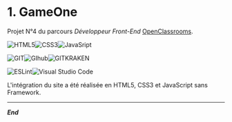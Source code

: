 # 1. GameOne

Projet N°4 du parcours _Développeur Front-End_ [OpenClassrooms](https://openclassrooms.com/fr/).

<img alt="HTML5" src="https://img.shields.io/badge/html5-%23E34F26.svg?style=for-the-badge&logo=html5&logoColor=white"><img alt="CSS3" src="https://img.shields.io/badge/css3-%231572B6.svg?style=for-the-badge&logo=css3&logoColor=white"><img alt="JavaSript" src="https://img.shields.io/badge/JavaScript-F7DF1E?style=for-the-badge&logo=javascript&logoColor=black">

<img alt="GIT" src="https://img.shields.io/badge/Git-F05032?style=for-the-badge&logo=git&logoColor=white"><img alt="GIhub" src="https://img.shields.io/badge/GitHub-100000?style=for-the-badge&logo=github&logoColor=white"><img alt="GITKRAKEN" src="https://img.shields.io/badge/GitKraken-179287?style=for-the-badge&logo=GitKraken&logoColor=white">

<img alt="ESLint" src="https://img.shields.io/badge/eslint-3A33D1?style=for-the-badge&logo=eslint&logoColor=white"><img alt="Visual Studio Code" src="https://img.shields.io/badge/Visual_Studio_Code-0078D4?style=for-the-badge&logo=visual%20studio%20code&logoColor=white">

L'intégration du site a été réalisée en HTML5, CSS3 et JavaScript sans Framework.

***

_**End**_
